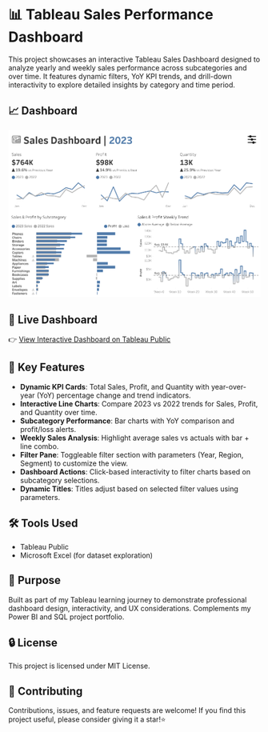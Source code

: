 # 📊 Tableau Sales Performance Dashboard
This project showcases an interactive Tableau Sales Dashboard designed to analyze yearly and weekly sales performance across subcategories and over time. It features dynamic filters, YoY KPI trends, and drill-down interactivity to explore detailed insights by category and time period.

## 📈 Dashboard
![Sales Dashboard](https://github.com/k178412/tableau-sales-performance-dashboard/blob/main/dashboard/Sales%20Peformance%20Dashboard.png)

## 🔗 Live Dashboard
👉 [View Interactive Dashboard on Tableau Public](https://public.tableau.com/views/SalesPeformanceDashboard_17524990294620/SalesDashboard?:language=en-US&:sid=&:redirect=auth&:display_count=n&:origin=viz_share_link)

## 🔧 Key Features
- **Dynamic KPI Cards**: Total Sales, Profit, and Quantity with year-over-year (YoY) percentage change and trend indicators.
- **Interactive Line Charts**: Compare 2023 vs 2022 trends for Sales, Profit, and Quantity over time.
- **Subcategory Performance**: Bar charts with YoY comparison and profit/loss alerts.
- **Weekly Sales Analysis**: Highlight average sales vs actuals with bar + line combo.
- **Filter Pane**: Toggleable filter section with parameters (Year, Region, Segment) to customize the view.
- **Dashboard Actions**: Click-based interactivity to filter charts based on subcategory selections.
- **Dynamic Titles**: Titles adjust based on selected filter values using parameters.

## 🛠️ Tools Used
- Tableau Public
- Microsoft Excel (for dataset exploration)

## 📌 Purpose
Built as part of my Tableau learning journey to demonstrate professional dashboard design, interactivity, and UX considerations. Complements my Power BI and SQL project portfolio.

## 🔒 License
This project is licensed under MIT License.

## 🤝 Contributing
Contributions, issues, and feature requests are welcome! If you find this project useful, please consider giving it a star!⭐️


